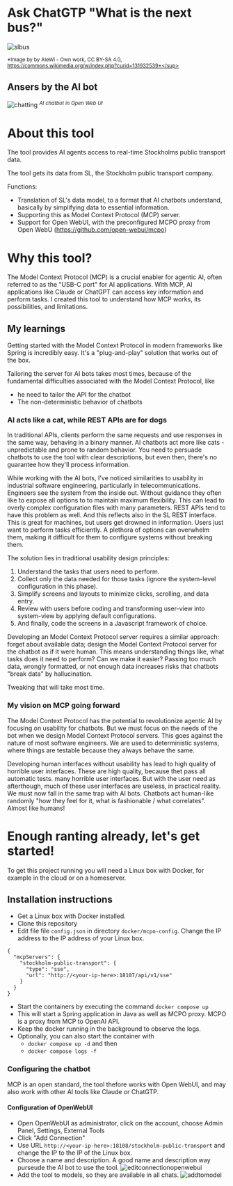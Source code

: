 # Ask ChatGTP "What is the next bus?"
![slbus](https://github.com/user-attachments/assets/31bac689-3e99-4fc9-bab9-74e4d3bab13e)

<sup>*Image by by AleWi - Own work, CC BY-SA 4.0, https://commons.wikimedia.org/w/index.php?curid=131932539*</sup>

## Ansers by the AI bot 
![chatting](https://github.com/user-attachments/assets/0bc9a190-0b1a-4e2e-adba-00db1e2ff092)
<sup>*AI chatbot in Open Web UI*</sup> 

# About this tool
The tool provides AI agents access to real-time Stockholms public transport data. 

The tool gets its data from SL, the Stockholm public transport company. 

Functions:
- Translation of SL's data model, to a format that AI chatbots understand, basically by simplifying data to essential information.
- Supporting this as Model Context Protocol (MCP) server.
- Support for Open WebUI, with the preconfigured MCPO proxy from Open WebU (https://github.com/open-webui/mcpo)

# Why this tool? 
The Model Context Protocol (MCP) is a crucial enabler for agentic AI, often referred to as the "USB-C port" for AI applications. With MCP, AI applications like Claude or ChatGPT can access key information and perform tasks.  I created this tool to understand how MCP works, its possibilities, and limitations.

## My learnings 
Getting started with the Model Context Protocol in modern frameworks like Spring is incredibly easy. It's a "plug-and-play" solution that works out of the box. 

Tailoring the server for AI bots takes most times, because of the fundamental difficulties associated with the Model Context Protocol, like
- he need to tailor the API for the chatbot 
- The non-deterministic behavior of chatbots

### AI acts like a cat, while REST APIs are for dogs 
In traditional APIs, clients perform the same requests and use responses in the same way, behaving in a binary manner. AI chatbots act more like cats - unpredictable and prone to random behavior. You need to persuade chatbots to use the tool with clear descriptions, but even then, there's no guarantee how they'll process information. 

While working with the AI bots, I've noticed similarities to usability in industrial software engineering, particularly in telecommunications. Engineers see the system from the inside out. Without guidance they often like to expose all options to to maintain maximum flexibility. This can lead to overly complex configuration files with many parameters. REST APIs tend to have this problem as well. And this reflects also in the SL REST interface. This is great for machines, but users get drowned in information. Users just want to perform tasks efficiently. A plethora of options can overwhelm them, making it difficult for them to configure systems without breaking them. 

The solution lies in traditional usability design principles: 
1.	Understand the tasks that users need to perform.
2.	Collect only the data needed for those tasks (ignore the system-level configuration in this phase).
3.	Simplify screens and layouts to minimize clicks, scrolling, and data entry.
4.	Review with users before coding and transforming user-view into system-view by applying default configurations.
5.	And finally, code the screens in a Javascript framework of choice.

Developing an Model Context Protocol server requires a similar approach: forget about available data; design the Model Context Protocol server for the chatbot as if it were human. This means understanding things like, what tasks does it need to perform? Can we make it easier? Passing too much data, wrongly formatted, or not enough data increases risks that chatbots "break data" by hallucination. 

Tweaking that will take most time. 

### My vision on MCP going forward 
The Model Context Protocol has the potential to revolutionize agentic AI by focusing on usability for chatbots. But we must focus on the needs of the bot when we design Model Context Protocol servers. This goes against the nature of most software engineers. We are used to deterministic systems, where things are testable because they always behave the same. 

Developing human interfaces without usability has lead to high quality of horrible user interfaces. These are high quality, because thet pass all automatic tests. many horrible user interfaces. But with the user need as afterthough, much of these user interfaces are useless, in practical reality. We must now fall in the same trap with AI bots. Chatbots act human-like randomly "how they feel for it, what is fashionable / what correlates". Almost like humans!  

# Enough ranting already, let's get started!
To get this project running you will need a Linux box with Docker, for example in the cloud or on a homeserver. 

## Installation instructions
- Get a Linux box with Docker installed.
- Clone this repository
- Edit file file `config.json` in directory `docker/mcpo-config`. Change the IP address to the IP address of your Linux box.  
```
{
  "mcpServers": {
	"stockholm-public-transport": {
      "type": "sse",
      "url": "http://<your-ip-here>:18107/api/v1/sse"
    }
  }
}
```
- Start the containers by executing the command `docker compose up`
- This will start a Spring application in Java as well as MCPO proxy. MCPO is a proxy from MCP to OpenAI API.
- Keep the docker running in the background to observe the logs.
- Optionally, you can also start the container with
  - `docker compose up -d` and then
  - `docker compose logs -f`

### Configuring the chatbot
MCP is an open standard, the tool thefore works with Open WebUI, and may also work with other AI tools like Claude or ChatGTP. 

#### Configuration of OpenWebUI 
- Open OpenWebUI as administrator, click on the account, choose Admin Panel, Settings, External Tools
- Click "Add Connection" 
- Use URL `http://<your-ip-here>:18108/stockholm-public-transport` and change the IP to the IP of the Linux box. 
- Choose a name and description. A good name and description way purseude the AI bot to use the tool.
![editconnectionopenwebui](https://github.com/user-attachments/assets/a76e47c4-96bf-481e-9b4a-bfc6eb6d9f27)
- Add the tool to models, so they are available in all chats.
![addtomodel](https://github.com/user-attachments/assets/06a8390a-4fe2-4f8e-af5c-2f8767ef1bab)










